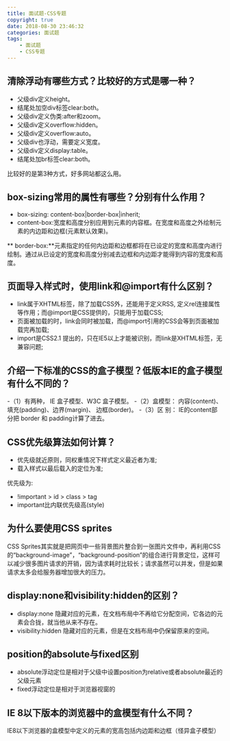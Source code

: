 ```yaml
---
title: 面试题-CSS专题
copyright: true
date: 2018-08-30 23:46:32
categories: 面试题
tags:
    - 面试题
    - CSS专题
---
```

## 清除浮动有哪些方式？比较好的方式是哪一种？
- 父级div定义height。
- 结尾处加空div标签clear:both。
- 父级div定义伪类:after和zoom。
- 父级div定义overflow:hidden。
- 父级div定义overflow:auto。
- 父级div也浮动，需要定义宽度。
- 父级div定义display:table。
- 结尾处加br标签clear:both。

比较好的是第3种方式，好多网站都这么用。
## box-sizing常用的属性有哪些？分别有什么作用？
- box-sizing: content-box|border-box|inherit;
- content-box:宽度和高度分别应用到元素的内容框。在宽度和高度之外绘制元素的内边距和边框(元素默认效果)。

** border-box:**元素指定的任何内边距和边框都将在已设定的宽度和高度内进行绘制。通过从已设定的宽度和高度分别减去边框和内边距才能得到内容的宽度和高度。
## 页面导入样式时，使用link和@import有什么区别？
- link属于XHTML标签，除了加载CSS外，还能用于定义RSS, 定义rel连接属性等作用；而@import是CSS提供的，只能用于加载CSS;
- 页面被加载的时，link会同时被加载，而@import引用的CSS会等到页面被加载完再加载;
- import是CSS2.1 提出的，只在IE5以上才能被识别，而link是XHTML标签，无兼容问题;
## 介绍一下标准的CSS的盒子模型？低版本IE的盒子模型有什么不同的？
-（1）有两种， IE 盒子模型、W3C 盒子模型。
-（2）盒模型： 内容(content)、填充(padding)、边界(margin)、 边框(border)。
-（3）区  别： IE的content部分把 border 和 padding计算了进去。
## CSS优先级算法如何计算？
- 优先级就近原则，同权重情况下样式定义最近者为准;
- 载入样式以最后载入的定位为准;

优先级为:

- !important >  id > class > tag
- important比内联优先级高(style)

## 为什么要使用CSS sprites
CSS Sprites其实就是把网页中一些背景图片整合到一张图片文件中，再利用CSS的“background-image”，“background-position”的组合进行背景定位，这样可以减少很多图片请求的开销，因为请求耗时比较长；请求虽然可以并发，但是如果请求太多会给服务器增加很大的压力。

<!-- more -->
## display:none和visibility:hidden的区别？
- display:none  隐藏对应的元素，在文档布局中不再给它分配空间，它各边的元素会合拢，就当他从来不存在。
- visibility:hidden  隐藏对应的元素，但是在文档布局中仍保留原来的空间。
## position的absolute与fixed区别
- absolute浮动定位是相对于父级中设置position为relative或者absolute最近的父级元素
- fixed浮动定位是相对于浏览器视窗的
## IE 8以下版本的浏览器中的盒模型有什么不同？
IE8以下浏览器的盒模型中定义的元素的宽高包括内边距和边框（怪异盒子模型）


